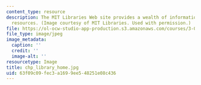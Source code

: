 ```yaml
---
content_type: resource
description: The MIT Libraries Web site provides a wealth of information and research
  resources. (Image courtesy of MIT Libraries. Used with permission.)
file: https://ol-ocw-studio-app-production.s3.amazonaws.com/courses/3-093-information-exploration-becoming-a-savvy-scholar-fall-2006/63f09c09fec3a1699ee548251e08c436_chp_library_home.jpg
file_type: image/jpeg
image_metadata:
  caption: ''
  credit: ''
  image-alt: ''
resourcetype: Image
title: chp_library_home.jpg
uid: 63f09c09-fec3-a169-9ee5-48251e08c436
---
```

